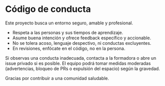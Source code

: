 # Código de conducta

Este proyecto busca un entorno seguro, amable y profesional.

- Respeta a las personas y sus tiempos de aprendizaje.
- Asume buena intención y ofrece feedback específico y accionable.
- No se tolera acoso, lenguaje despectivo, ni conductas excluyentes.
- En revisiones, enfócate en el código, no en la persona.

Si observas una conducta inadecuada, contacta a la formadora o abre un issue privado si es posible. El equipo podrá tomar medidas moderadas (advertencias, bloqueo de PRs o expulsión del espacio) según la gravedad.

Gracias por contribuir a una comunidad saludable.
